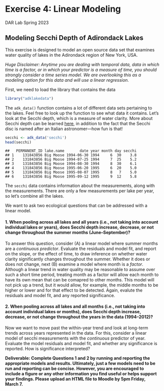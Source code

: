 Exercise 4: Linear Modeling
================
DAR Lab
Spring 2023

## Modeling Secchi Depth of Adirondack Lakes

This exercise is designed to model an open source data set that examines
water quality of lakes in the Adirondack region of New York, USA.

*Huge Disclaimer: Anytime you are dealing with temporal data, data in
which time is a factor, or in which your predictor is a measure of time,
you should strongly consider a time series model. We are overlooking
this as a modeling option for this data and will use a linear
regression.*

First, we need to load the library that contains the data

``` r
library("adklakedata")
```

The `adk_data()` function contains a lot of different data sets
pertaining to the lakes. Feel free to look up the function to see what
data it contains. Let’s look at the Secchi depth, which is a measure of
water clarity. More about Secchi depth can be learned
[here](https://en.wikipedia.org/wiki/Secchi_disk#Secchi_depth), in
addition to the fact that the Secchi disc is named after an Italian
astronomer—how fun is that!

``` r
secchi <- adk_data('secchi')
head(secchi)
```

    ##   PERMANENT_ID lake.name       date year month day secchi
    ## 1    131843856 Big Moose 1994-06-30 1994     6  30    3.8
    ## 2    131843856 Big Moose 1994-07-25 1994     7  25    5.2
    ## 3    131843856 Big Moose 1994-08-30 1994     8  30    6.1
    ## 4    131843856 Big Moose 1995-06-20 1995     6  20    5.0
    ## 5    131843856 Big Moose 1995-08-07 1995     8   7    5.0
    ## 6    131843856 Big Moose 1995-09-12 1995     9  12    5.8

The `secchi` data contains information about the measurements, along
with the measurements. There are only a few measurements per lake per
year, so let’s combine all the lakes.

We want to ask two ecological questions that can be addressed with a
linear model.

#### 1. When pooling across all lakes and all years (i.e., not taking into account individual lakes or years), does Secchi depth increase, decrease, or not change throughout the summer months (June–September)?

To answer this question, consider (A) a linear model where summer months
are a *continuous predictor*. Evaluate the residuals and model fit, and
report on the slope, or the effect of time, to draw inference on whether
water clarity significantly changes throughout the summer. Whether it
does or does not change, next (B) examine a model where month is a
*factor*. Although a linear trend in water quality may be reasonable to
assume over such a short time period, treating month as a factor will
allow each month to have its own mean that can be comapred to other
months. This model will not pick up a trend, but it would allow, for
example, the middle months to be higher or lower and for that effect to
be detected. Again, evalute the residuals and model fit, and any
reported significance.

#### 2. When pooling across all lakes and all months (i.e., not taking into account individual lakes or months), does Secchi depth increase, decrease, or not change throughout the years in the data (1994–2012)?

Now we want to move past the within-year trend and look at long-term
trends across years represented in the data. For this, consider a linear
model of secchi measurements with the *continuous* predictor of year.
Evaluate the model residuals and model fit, and whether any significance
is reported. How is significance interpreted?

**Deliverable: Complete Questions 1 and 2 by running and reporting the
appropriate models and results. Ultimately, just a few models need to be
run and reporting can be concise. However, you are encouraged to include
a figure or any other information you find useful or helps support your
findings. Please upload an HTML file to Moodle by 5pm Friday, March 7.**

